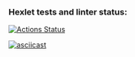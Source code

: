 ### Hexlet tests and linter status:
[![Actions Status](https://github.com/nteir/python-project-lvl2/workflows/hexlet-check/badge.svg)](https://github.com/nteir/python-project-lvl2/actions)

[![asciicast](https://asciinema.org/a/WF7NosMdqc3zf3rHebEDy0cBu.svg)](https://asciinema.org/a/WF7NosMdqc3zf3rHebEDy0cBu)